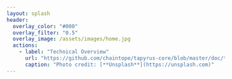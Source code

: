 ```yaml
---
layout: splash
header:
  overlay_color: "#000"
  overlay_filter: "0.5"
  overlay_image: /assets/images/home.jpg
  actions:
    - label: "Technical Overview"
      url: "https://github.com/chaintope/tapyrus-core/blob/master/doc/tapyrus/Tapyrus_Technical_Overview.pdf"
      caption: "Photo credit: [**Unsplash**](https://unsplash.com)"
---
```


